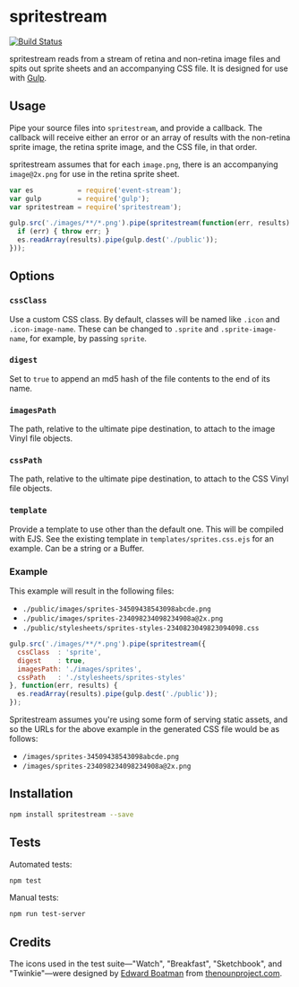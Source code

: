 # spritestream

[![Build Status](https://travis-ci.org/jclem/spritestream.svg?branch=master)](https://travis-ci.org/jclem/spritestream)

spritestream reads from a stream of retina and non-retina image files and spits
out sprite sheets and an accompanying CSS file. It is designed for use with
[Gulp][gulp].

## Usage

Pipe your source files into `spritestream`, and provide a callback. The callback
will receive either an error or an array of results with the non-retina sprite
image, the retina sprite image, and the CSS file, in that order.

spritestream assumes that for each `image.png`, there is an accompanying
`image@2x.png` for use in the retina sprite sheet.

```javascript
var es           = require('event-stream');
var gulp         = require('gulp');
var spritestream = require('spritestream');

gulp.src('./images/**/*.png').pipe(spritestream(function(err, results) {
  if (err) { throw err; }
  es.readArray(results).pipe(gulp.dest('./public'));
}));
```

## Options

### `cssClass`

Use a custom CSS class. By default, classes will be named like `.icon` and
`.icon-image-name`. These can be changed to `.sprite` and `.sprite-image-name`,
for example, by passing `sprite`.

### `digest`

Set to `true` to append an md5 hash of the file contents to the end of its name.

### `imagesPath`

The path, relative to the ultimate pipe destination, to attach to the image
Vinyl file objects.

### `cssPath`

The path, relative to the ultimate pipe destination, to attach to the CSS Vinyl
file objects.

### `template`

Provide a template to use other than the default one. This will be compiled with
EJS. See the existing template in `templates/sprites.css.ejs` for an example.
Can be a string or a Buffer.

### Example

This example will result in the following files:

- `./public/images/sprites-34509438543098abcde.png`
- `./public/images/sprites-234098234098234908a@2x.png`
- `./public/stylesheets/sprites-styles-2340823049823094098.css`

```javascript
gulp.src('./images/**/*.png').pipe(spritestream({
  cssClass  : 'sprite',
  digest    : true,
  imagesPath: './images/sprites',
  cssPath   : './stylesheets/sprites-styles'
}, function(err, results) {
  es.readArray(results).pipe(gulp.dest('./public'));
});
```

Spritestream assumes you're using some form of serving static assets, and so the
URLs for the above example in the generated CSS file would be as follows:

- `/images/sprites-34509438543098abcde.png`
- `/images/sprites-234098234098234908a@2x.png`

## Installation

```sh
npm install spritestream --save
```

## Tests

Automated tests:

```sh
npm test
```

Manual tests:

```sh
npm run test-server
```

## Credits

The icons used in the test suite—"Watch", "Breakfast", "Sketchbook", and
"Twinkie"—were designed by [Edward Boatman][boatman] from
[thenounproject.com][nounproject].

[boatman]: http://www.thenounproject.com/edward
[gulp]: http://gulpjs.com
[nounproject]: http://www.thenounproject.com/
